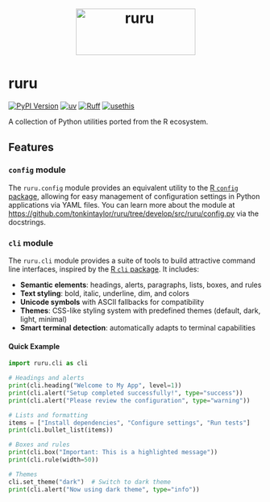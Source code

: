 <h1 align="center">
  <img width="237" height="92" alt="ruru" src="https://github.com/user-attachments/assets/499805bd-23f5-4868-9ec6-c2f1ba151203"><br>
</h1>

# ruru

[![PyPI Version](https://img.shields.io/pypi/v/ruru.svg)](<https://pypi.python.org/pypi/ruru>)
[![uv](https://img.shields.io/endpoint?url=https://raw.githubusercontent.com/astral-sh/uv/main/assets/badge/v0.json)](https://github.com/astral-sh/uv)
[![Ruff](https://img.shields.io/endpoint?url=https://raw.githubusercontent.com/astral-sh/ruff/main/assets/badge/v2.json)](https://github.com/astral-sh/ruff)
[![usethis](https://img.shields.io/endpoint?url=https://raw.githubusercontent.com/usethis-python/usethis-python/main/assets/badge/v1.json)](https://github.com/usethis-python/usethis-python)

A collection of Python utilities ported from the R ecosystem.

## Features

### `config` module

The `ruru.config` module provides an equivalent utility to the [R `config` package](https://rstudio.github.io/config/articles/introduction.html), allowing for easy management of configuration settings in Python applications via YAML files. You can learn more about the module at <https://github.com/tonkintaylor/ruru/tree/develop/src/ruru/config.py> via the docstrings.

### `cli` module

The `ruru.cli` module provides a suite of tools to build attractive command line interfaces, inspired by the [R `cli` package](https://cran.r-project.org/web/packages/cli/index.html). It includes:

- **Semantic elements**: headings, alerts, paragraphs, lists, boxes, and rules
- **Text styling**: bold, italic, underline, dim, and colors
- **Unicode symbols** with ASCII fallbacks for compatibility
- **Themes**: CSS-like styling system with predefined themes (default, dark, light, minimal)
- **Smart terminal detection**: automatically adapts to terminal capabilities

#### Quick Example

```python
import ruru.cli as cli

# Headings and alerts
print(cli.heading("Welcome to My App", level=1))
print(cli.alert("Setup completed successfully!", type="success"))
print(cli.alert("Please review the configuration", type="warning"))

# Lists and formatting
items = ["Install dependencies", "Configure settings", "Run tests"]
print(cli.bullet_list(items))

# Boxes and rules
print(cli.box("Important: This is a highlighted message"))
print(cli.rule(width=50))

# Themes
cli.set_theme("dark")  # Switch to dark theme
print(cli.alert("Now using dark theme", type="info"))
```
